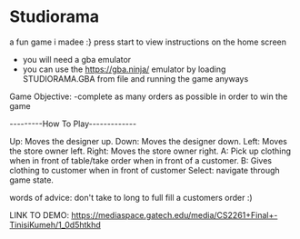 # Studiorama
a fun game i madee :}
press start to view instructions on the home screen
- you will need a gba emulator
- you can use the https://gba.ninja/ emulator by loading STUDIORAMA.GBA from file and running the game anyways

Game Objective: 
-complete as many orders as possible in order to win the game

---------How To Play-------------

Up: Moves the designer up.
Down: Moves the designer down.
Left: Moves the store owner left.
Right: Moves the store owner right.
A: Pick up clothing when in front of table/take order when in front of a customer. B: Gives clothing to customer when in front of customer
Select: navigate through game state.

words of advice: don't take to long to full fill a customers order :)

LINK TO DEMO:
https://mediaspace.gatech.edu/media/CS2261+Final+-TinisiKumeh/1_0d5htkhd
